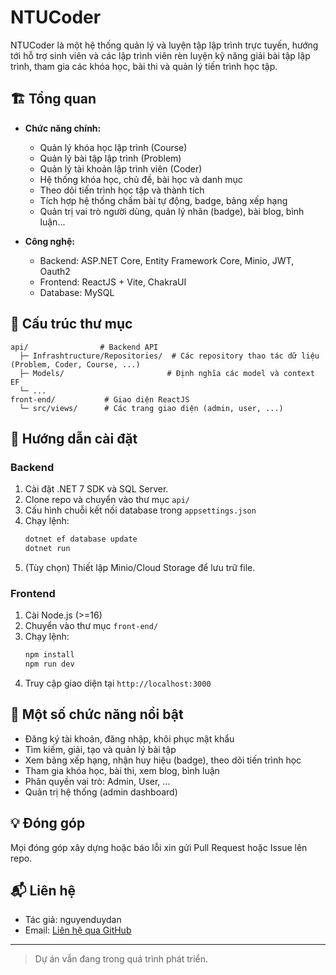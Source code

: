 # NTUCoder

NTUCoder là một hệ thống quản lý và luyện tập lập trình trực tuyến, hướng tới hỗ trợ sinh viên và các lập trình viên rèn luyện kỹ năng giải bài tập lập trình, tham gia các khóa học, bài thi và quản lý tiến trình học tập.

## 🏗️ Tổng quan

- **Chức năng chính:**
  - Quản lý khóa học lập trình (Course)    
  - Quản lý bài tập lập trình (Problem)
  - Quản lý tài khoản lập trình viên (Coder)
  - Hệ thống khóa học, chủ đề, bài học và danh mục
  - Theo dõi tiến trình học tập và thành tích
  - Tích hợp hệ thống chấm bài tự động, badge, bảng xếp hạng
  - Quản trị vai trò người dùng, quản lý nhãn (badge), bài blog, bình luận...

- **Công nghệ:**
  - Backend: ASP.NET Core, Entity Framework Core, Minio, JWT, Oauth2
  - Frontend: ReactJS + Vite, ChakraUI
  - Database: MySQL

## 📁 Cấu trúc thư mục

```
api/                # Backend API
  ├─ Infrashtructure/Repositories/  # Các repository thao tác dữ liệu (Problem, Coder, Course, ...)
  ├─ Models/                       # Định nghĩa các model và context EF
  └─ ...                          
front-end/           # Giao diện ReactJS
  └─ src/views/      # Các trang giao diện (admin, user, ...)
```

## 🚀 Hướng dẫn cài đặt

### Backend

1. Cài đặt .NET 7 SDK và SQL Server.
2. Clone repo và chuyển vào thư mục `api/`
3. Cấu hình chuỗi kết nối database trong `appsettings.json`
4. Chạy lệnh:
    ```bash
    dotnet ef database update
    dotnet run
    ```
5. (Tùy chọn) Thiết lập Minio/Cloud Storage để lưu trữ file.

### Frontend

1. Cài Node.js (>=16)
2. Chuyển vào thư mục `front-end/`
3. Chạy lệnh:
    ```bash
    npm install
    npm run dev
    ```
4. Truy cập giao diện tại `http://localhost:3000`

## 📝 Một số chức năng nổi bật

- Đăng ký tài khoản, đăng nhập, khôi phục mật khẩu
- Tìm kiếm, giải, tạo và quản lý bài tập
- Xem bảng xếp hạng, nhận huy hiệu (badge), theo dõi tiến trình học
- Tham gia khóa học, bài thi, xem blog, bình luận
- Phân quyền vai trò: Admin, User, ... 
- Quản trị hệ thống (admin dashboard)

## 💡 Đóng góp

Mọi đóng góp xây dựng hoặc báo lỗi xin gửi Pull Request hoặc Issue lên repo.

## 📬 Liên hệ

- Tác giả: nguyenduydan
- Email: [Liên hệ qua GitHub](https://github.com/nguyenduydan)

---

> Dự án vẫn đang trong quá trình phát triển.
```
